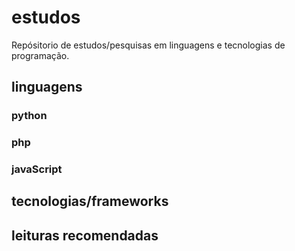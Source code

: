 # estudos
Repósitorio de estudos/pesquisas em linguagens e tecnologias de programação.


## linguagens
### python
### php
### javaScript

## tecnologias/frameworks

## leituras recomendadas
